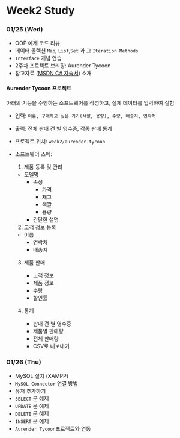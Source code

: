 # Week2 Study

### 01/25 (Wed)

- OOP 예제 코드 리뷰
- 데이터 콜렉션 `Map`, `List`,`Set` 과 그 `Iteration Methods`
- `Interface` 개념 연습
- 2주차 프로젝트 브리핑: Aurender Tycoon
- 참고자료 ([MSDN C# 자습서](https://msdn.microsoft.com/ko-kr/library/aa288436(v=vs.71).aspx)) 소개




####  Aurender Tycoon 프로젝트

아래의 기능을 수행하는 소프트웨어를 작성하고, 실제 데이터를 입력하여 실험
-  입력: `이름, 구매하고 싶은 기기(색깔, 용량), 수량, 배송지, 연락처`
-  출력: 전체 판매 건 별 영수증, 각종 판매 통계
-  프로젝트 위치: `week2/aurender-tycoon`
-  소프트웨어 스펙:

   1. 제품 등록 및 관리 
   - 모델명
      - 속성
        - 가격
        - 재고
        - 색깔
        - 용량
      - 간단한 설명

   2. 고객 정보 등록
   -  이름
       - 연락처
       - 배송지

    3. 제품 판매
       - 고객 정보
       - 제품 정보
       - 수량
       - 할인률

    4. 통계
       - 판매 건 별 영수증
       - 제품별 판매량
       - 전체 판매량
       - CSV로 내보내기





### 01/26 (Thu)
- MySQL 설치 (XAMPP)
- `MySQL Connector` 연결 방법
- 유저 추가하기
- `SELECT` 문 예제
- `UPDATE` 문 예제
- `DELETE` 문 예제
- `INSERT` 문 예제
- `Aurender Tycoon`프로젝트와 연동